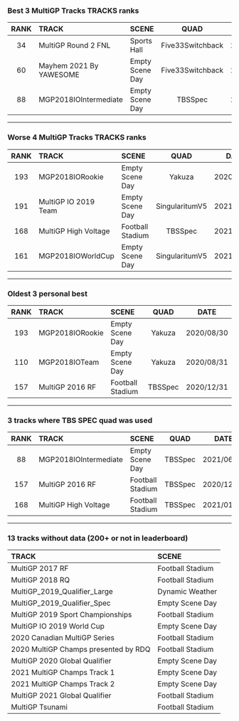 ### Best 3 MultiGP Tracks TRACKS ranks
|RANK|TRACK|SCENE|QUAD|DATE|
|:---:|:---|:---|:---:|:---:|
|34|MultiGP Round 2 FNL|Sports Hall|Five33Switchback|2022/02/12|
|60|Mayhem 2021 By YAWESOME|Empty Scene Day|Five33Switchback|2022/04/02|
|88|MGP2018IOIntermediate|Empty Scene Day|TBSSpec|2021/06/13|
---
### Worse 4 MultiGP Tracks TRACKS ranks
|RANK|TRACK|SCENE|QUAD|DATE|
|:---:|:---|:---|:---:|:---:|
|193|MGP2018IORookie|Empty Scene Day|Yakuza|2020/08/30|
|191|MultiGP IO 2019 Team|Empty Scene Day|SingularitumV5|2021/09/24|
|168|MultiGP High Voltage|Football Stadium|TBSSpec|2021/01/01|
|161|MGP2018IOWorldCup|Empty Scene Day|SingularitumV5|2021/08/08|
---
### Oldest 3 personal best
|RANK|TRACK|SCENE|QUAD|DATE|
|:---:|:---|:---|:---:|:---:|
|193|MGP2018IORookie|Empty Scene Day|Yakuza|2020/08/30|
|110|MGP2018IOTeam|Empty Scene Day|Yakuza|2020/08/31|
|157|MultiGP 2016 RF|Football Stadium|TBSSpec|2020/12/31|
---
### 3 tracks where TBS SPEC quad was used
|RANK|TRACK|SCENE|QUAD|DATE|
|:---:|:---|:---|:---:|:---:|
|88|MGP2018IOIntermediate|Empty Scene Day|TBSSpec|2021/06/13|
|157|MultiGP 2016 RF|Football Stadium|TBSSpec|2020/12/31|
|168|MultiGP High Voltage|Football Stadium|TBSSpec|2021/01/01|
---
### 13 tracks without data (200+ or not in leaderboard)
|TRACK|SCENE|
|:---|:---|
|MultiGP 2017 RF|Football Stadium|
|MultiGP 2018 RQ|Football Stadium|
|MultiGP_2019_Qualifier_Large|Dynamic Weather|
|MultiGP_2019_Qualifier_Spec|Empty Scene Day|
|MultiGP 2019 Sport Championships|Football Stadium|
|MultiGP IO 2019 World Cup|Empty Scene Day|
|2020 Canadian MultiGP Series|Football Stadium|
|2020 MultiGP Champs presented by RDQ|Football Stadium|
|MultiGP 2020 Global Qualifier|Empty Scene Day|
|2021 MultiGP Champs Track 1|Empty Scene Day|
|2021 MultiGP Champs Track 2|Empty Scene Day|
|MultiGP 2021 Global Qualifier|Football Stadium|
|MultiGP Tsunami|Football Stadium|
